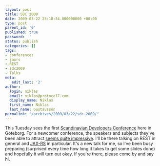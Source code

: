 ```yaml
---
layout: post
title: SDC 2009
date: 2009-03-22 23:18:54.000000000 +00:00
type: post
parent_id: '0'
published: true
password: ''
status: publish
categories: []
tags:
- conferences
- jaxrs
- REST
- sdc2009
- Talks
meta:
  _edit_last: '2'
author:
  login: niklas
  email: niklas@protocol7.com
  display_name: Niklas
  first_name: Niklas
  last_name: Gustavsson
permalink: "/archives/2009/03/22/sdc-2009/"
---
```

This Tuesday sees the first [Scandinavian Developers Conference](http://www.scandevconf.se/) here in Göteborg. For a newcomer conference, the speakers and subjects they've been able to attract [seems quite impressive](http://www.scandevconf.se/conference/detailed-program/). I'll be there talking on REST in general and [JAX-RS](http://jcp.org/en/jsr/detail?id=311) in particular. It's a new talk for me, so I've been busy preparing (surprised every time how long it takes to get some slides done) and hopefully it will turn out okay. If you're there, please come by and say hi.

